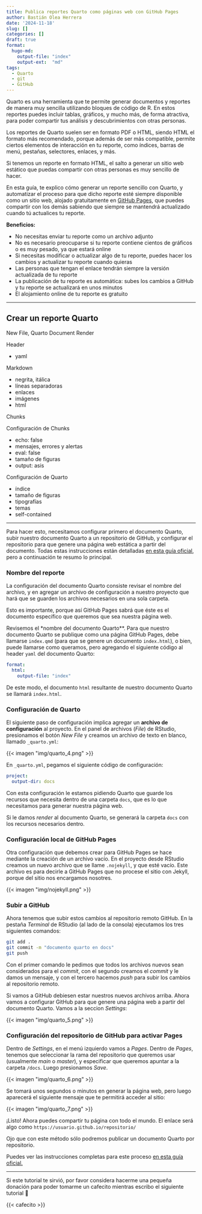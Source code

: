 ```yaml
---
title: Publica reportes Quarto como páginas web con GitHub Pages
author: Bastián Olea Herrera
date: '2024-11-18'
slug: []
categories: []
draft: true
format: 
  hugo-md:
    output-file: "index"
    output-ext:  "md"
tags:
  - Quarto
  - git
  - GitHub
---
```


Quarto es una herramienta que te permite generar documentos y reportes de manera muy sencilla utilizando bloques de código de R. En estos reportes puedes incluir tablas, gráficos, y mucho más, de forma atractiva, para poder compartir tus análisis y descubrimientos con otras personas.

Los reportes de Quarto suelen ser en formato PDF o HTML, siendo HTML el formato más recomendado, porque además de ser más compatible, permite ciertos elementos de interacción en tu reporte, como índices, barras de menú, pestañas, selectores, enlaces, y más.

Si tenemos un reporte en formato HTML, el salto a generar un sitio web estático que puedas compartir con otras personas es muy sencillo de hacer.

En esta guía, te explico cómo generar un reporte sencillo con Quarto, y automatizar el proceso para que dicho reporte esté siempre disponible como un sitio web, alojado gratuitamente en [GitHub Pages](https://pages.github.com), que puedes compartir con los demás sabiendo que siempre se mantendrá actualizado cuando tú actualices tu reporte.

**Beneficios:**

-   No necesitas enviar tu reporte como un archivo adjunto
-   No es necesario preocuparse si tu reporte contiene cientos de gráficos o es muy pesado, ya que estará online
-   Si necesitas modificar o actualizar algo de tu reporte, puedes hacer los cambios y actualizar tu reporte cuando quieras
-   Las personas que tengan el enlace tendrán siempre la versión actualizada de tu reporte
-   La publicación de tu reporte es automática: subes los cambios a GitHub y tu reporte se actualizará en unos minutos
-   El alojamiento online de tu reporte es gratuito

----

## Crear un reporte Quarto

New File, Quarto Document
Render

Header
- yaml

Markdown
- negrita, itálica
- líneas separadoras
- enlaces
- imágenes
- html

Chunks

Configuración de Chunks
- echo: false
- mensajes, errores y alertas
- eval: false
- tamaño de figuras
- output: asis

Configuración de Quarto
- índice
- tamaño de figuras
- tipografías
- temas
- self-contained

----

Para hacer esto, necesitamos configurar primero el documento Quarto, subir nuestro documento Quarto a un repositorio de GitHub, y configurar el repositorio para que genere una página web estática a partir del documento. Todas estas instrucciones están detalladas [en esta guía oficial](https://quarto.org/docs/publishing/github-pages.html), pero a continuación te resumo lo principal.

### Nombre del reporte

La configuración del documento Quarto consiste revisar el nombre del archivo, y en agregar un archivo de configuración a nuestro proyecto que hará que se guarden los archivos necesarios en una sola carpeta.

Esto es importante, porque así GitHub Pages sabrá que éste es el documento específico que queremos que sea nuestra página web.

Revisemos el \*nombre del documento Quarto\*\*. Para que nuestro documento Quarto se publique como una página GitHub Pages, debe llamarse `index.qmd` (para que se genere un documento `index.html`), o bien, puede llamarse como queramos, pero agregando el siguiente código al header `yaml` del documento Quarto:

``` yaml
format: 
  html:
    output-file: "index"
```

De este modo, el documento `html` resultante de nuestro documento Quarto se llamará `index.html`.


### Configuración de Quarto

El siguiente paso de configuración implica agregar un **archivo de configuración** al proyecto. En el panel de archivos (*File*) de RStudio, presionamos el botón *New File* y creamos un archivo de texto en blanco, llamado `_quarto.yml`:

{{< imagen "img/quarto_4.png" >}}

En `_quarto.yml`, pegamos el siguiente código de configuración:

``` yaml
project:
  output-dir: docs
```

Con esta configuración le estamos pidiendo Quarto que guarde los recursos que necesita dentro de una carpeta `docs`, que es lo que necesitamos para generar nuestra página web.

Si le damos *render* al documento Quarto, se generará la carpeta `docs` con los recursos necesarios dentro.

### Configuración local de GitHub Pages

Otra configuración que debemos crear para GitHub Pages se hace mediante la creación de un archivo vacío. En el proyecto desde RStudio creamos un nuevo archivo que se llame `.nojekyll`, y que esté vacío. Este archivo es para decirle a GitHub Pages que no procese el sitio con Jekyll, porque del sitio nos encargamos nosotres.

{{< imagen "img/nojekyll.png" >}}


### Subir a GitHub
Ahora tenemos que subir estos cambios al repositorio remoto GitHub. En la pestaña *Terminal* de RStudio (al lado de la consola) ejecutamos los tres siguientes comandos:

``` bash
git add .
git commit -m "documento quarto en docs"
git push
```

Con el primer comando le pedimos que todos los archivos nuevos sean considerados para el *commit*, con el segundo creamos el *commit* y le damos un mensaje, y con el tercero hacemos *push* para subir los cambios al repositorio remoto.

Si vamos a GitHub debiesen estar nuestros nuevos archivos arriba. Ahora vamos a configurar GitHub para que genere una página web a partir del documento Quarto. Vamos a la seccion *Settings*:

{{< imagen "img/quarto_5.png" >}}


### Configuración del repositorio de GitHub para activar Pages
Dentro de *Settings*, en el menú izquierdo vamos a *Pages*. Dentro de *Pages*, tenemos que seleccionar la rama del repositorio que queremos usar (usualmente *main* o *master*), y especificar que queremos apuntar a la carpeta `/docs`. Luego presionamos *Save*.

{{< imagen "img/quarto_6.png" >}}

Se tomará unos segundos o minutos en generar la página web, pero luego aparecerá el siguiente mensaje que te permitirá acceder al sitio:

{{< imagen "img/quarto_7.png" >}}

¡Listo! Ahora puedes compartir tu página con todo el mundo. El enlace será algo como `https://usuario.github.io/repositorio/`

Ojo que con este método sólo podremos publicar un documento Quarto por repositorio.

Puedes ver las instrucciones completas para este proceso [en esta guía oficial.](https://quarto.org/docs/publishing/github-pages.html)


 
----

Si este tutorial te sirvió, por favor considera hacerme una pequeña donación para poder tomarme un cafecito mientras escribo el siguiente tutorial 🥺

{{< cafecito >}}
